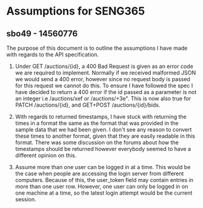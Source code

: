 # Assumptions for SENG365
## sbo49 - 14560776

The purpose of this document is to outline the assumptions I have made with regards to
the API specification.

1. Under GET /auctions/{id}, a 400 Bad Request is given as an error code we are required to implement.
Normally if we received malformed JSON we would send a 400 error, however since no request body is 
passed for this request we cannot do this. To ensure I have followed the spec I have decided to return a 400
error if the id passed as a parameter is not an integer i.e /auctions/xef or /auctions/+3e".
This is now also true for PATCH /auctions/{id}, and GET+POST /auctions/{id}/bids.

2. With regards to returned timestamps, I have stuck with returning the times in a format the same as
the format that was provided in the sample data that we had been given. I don't see any reason to convert these times 
to another format, given that they are easily readable in this format. There was some discussion on the forums about
how the timestamps should be returned however everybody seemed to have a different opinion on this.

3. Assume more than one user can be logged in at a time. This would be the case when people are accessing
the login server from different computers. Because of this, the user_token field may contain entries in more than one 
user row. However, one user can only be logged in on one machine at a time, so the latest login attempt would be the 
current session.
